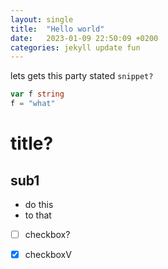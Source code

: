 ```yaml
---
layout: single
title:  "Hello world"
date:   2023-01-09 22:50:09 +0200
categories: jekyll update fun
---
```


lets gets this party stated
`snippet?`
```go 
var f string
f = "what"
```

# title?
## sub1 
* do this
* to that

- [ ] checkbox?
- [X] checkboxV

